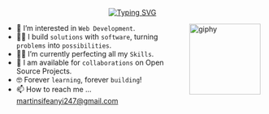 
<p align="center">
  <a href="https://git.io/typing-svg">
    <img src="https://readme-typing-svg.demolab.com?font=Josefin+Sans&weight=700&size=25&duration=4000&pause=200&center=true&vCenter=true&width=435&lines=Hi+There+%F0%9F%96%90;I'm+elmars" alt="Typing SVG" />
  </a>
</p>

<img align='right' src="https://media.giphy.com/media/M9gbBd9nbDrOTu1Mqx/giphy.gif" width="140" alt="giphy">

- 🫣 I’m interested in `Web Development`.
- :technologist: I build `solutions` with `software`, turning `problems` into `possibilities`.
- :student: I’m currently perfecting all my `Skills`.
- :handshake: I am available for `collaborations` on Open Source Projects.
- :nerd_face: Forever `learning`, forever `building`!
- 📫 How to reach me ... martinsifeanyi247@gmail.com



<!--
**elmars-hub/elmars-hub** is a ✨ _special_ ✨ repository because its `README.md` (this file) appears on your GitHub profile.

Here are some ideas to get you started:

- 🔭 I’m currently working on ...
- 🌱 I’m currently learning ...
- 👯 I’m looking to collaborate on ...
- 🤔 I’m looking for help with ...
- 💬 Ask me about ...
- 📫 How to reach me: ...
- 😄 Pronouns: ...
- ⚡ Fun fact: ...
-->
